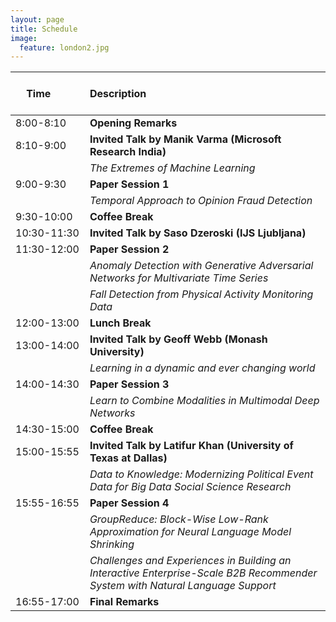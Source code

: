 ```yaml
---
layout: page
title: Schedule
image:
  feature: london2.jpg
---
```

<!-- Preliminary schedule:
Coming soon...


More details to be announced

Start Time: 8am  
Coffee breaks at 10:00am-10:30am and 3:00pm-3:30pm  
Lunch 12-1pm  
End time: 5pm 

-->

| &nbsp; &nbsp; &nbsp; &nbsp; &nbsp; &nbsp; &nbsp; &nbsp; &nbsp; &nbsp; &nbsp;  &nbsp; &nbsp; &nbsp;  Time &nbsp;&nbsp; &nbsp; &nbsp; &nbsp; &nbsp; &nbsp; | Description |
| :---  | :---  |
| 8:00-8:10 | **Opening Remarks** |
| 8:10-9:00 | **Invited Talk by Manik Varma (Microsoft Research India)**  |
|               |*The Extremes of Machine Learning*|
| 9:00-9:30  | **Paper Session 1** |
|               | *Temporal Approach to Opinion Fraud Detection*  |
| 9:30-10:00 | **Coffee Break** |
| 10:30-11:30 | **Invited Talk by Saso Dzeroski (IJS Ljubljana)** |
| 11:30-12:00 | **Paper Session 2** |
|               | *Anomaly Detection with Generative Adversarial Networks for Multivariate Time Series*  |
|               | *Fall Detection from Physical Activity Monitoring Data*	 |
| 12:00-13:00 | **Lunch Break** |
| 13:00-14:00 | **Invited Talk by Geoff Webb (Monash University)** | 
| |*Learning in a dynamic and ever changing world* |
| 14:00-14:30 | **Paper Session 3** |
|               | *Learn to Combine Modalities in Multimodal Deep Networks* |
| 14:30-15:00 | **Coffee Break** |
| 15:00-15:55 | **Invited Talk by Latifur Khan (University of Texas at Dallas)** | 
| | *Data to Knowledge: Modernizing Political Event Data for Big Data Social Science Research* |
| 15:55-16:55 | **Paper Session 4** |
|               | *GroupReduce: Block-Wise Low-Rank Approximation for Neural Language Model Shrinking* |
|               | *Challenges and Experiences in Building an Interactive Enterprise-Scale B2B Recommender System with Natural Language Support* |
| 16:55-17:00 | **Final Remarks** |




